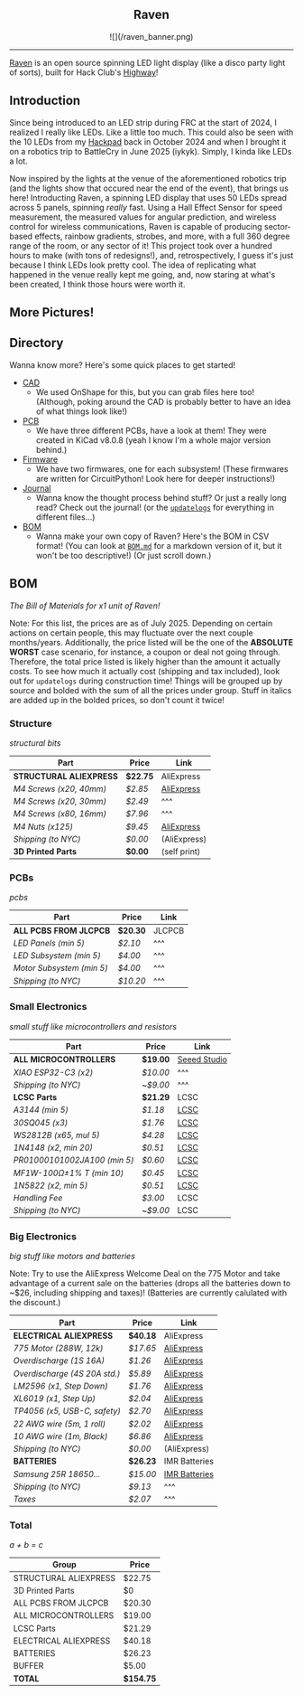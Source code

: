 <div align="center">
    <h2>Raven</h2>
    ![](/raven_banner.png)
</div>

---

[Raven](https://github.com/HenryLi-0/raven/) is an open source spinning LED light display (like a disco party light of sorts), built for Hack Club's [Highway](https://highway.hackclub.com/)! 



## Introduction
Since being introduced to an LED strip during FRC at the start of 2024, I realized I really like LEDs. Like a little too much. This could also be seen with the 10 LEDs from my [Hackpad](https://github.com/hackclub/hackpad/pull/224) back in October 2024 and when I brought it on a robotics trip to BattleCry in June 2025 (iykyk). Simply, I kinda like LEDs a lot. 

Now inspired by the lights at the venue of the aforementioned robotics trip (and the lights show that occured near the end of the event), that brings us here! Introducting Raven, a spinning LED display that uses 50 LEDs spread across 5 panels, spinning *really* fast. Using a Hall Effect Sensor for speed measurement, the measured values for angular prediction, and wireless control for wireless communications, Raven is capable of producing sector-based effects, rainbow gradients, strobes, and more, with a full 360 degree range of the room, or any sector of it! This project took over a hundred hours to make (with tons of redesigns!), and, retrospectively, I guess it's just because I think LEDs look pretty cool. The idea of replicating what happened in the venue really kept me going, and, now staring at what's been created, I think those hours were worth it.


## More Pictures!



## Directory

Wanna know more? Here's some quick places to get started!

- [CAD](</CAD/README.md>)
    - We used OnShape for this, but you can grab files here too! (Although, poking around the CAD is probably better to have an idea of what things look like!)
- [PCB](</PCB/README.md>)
    - We have three different PCBs, have a look at them! They were created in KiCad v8.0.8 (yeah I know I'm a whole major version behind.)
- [Firmware](</firmware/README.md>)
    - We have two firmwares, one for each subsystem! (These firmwares are written for CircuitPython! Look here for deeper instructions!)
- [Journal](</JOURNAL.md>)
    - Wanna know the thought process behind stuff? Or just a really long read? Check out the journal! (or the [`updatelogs`](/updatelogs/) for everything in different files...)
- [BOM](</BOM.csv>)
    - Wanna make your own copy of Raven? Here's the BOM in CSV format! (You can look at [`BOM.md`](</BOM.md>) for a markdown version of it, but it won't be too descriptive!) (Or just scroll down.)



## BOM
*The Bill of Materials for x1 unit of Raven!*

Note: For this list, the prices are as of July 2025. Depending on certain actions on certain people, this may fluctuate over the next couple months/years. Additionally, the price listed will be the one of the **ABSOLUTE WORST** case scenario, for instance, a coupon or deal not going through. Therefore, the total price listed is likely higher than the amount it actually costs. To see how much it actually cost (shipping and tax included), look out for `updatelogs` during construction time! Things will be grouped up by source and bolded with the sum of all the prices under group. Stuff in italics are added up in the bolded prices, so don't count it twice!

### Structure
*structural bits*

| Part                          | Price         | Link          |
|-------------------------------|---------------|---------------|
| **STRUCTURAL ALIEXPRESS**     | **$22.75**    | AliExpress    |
| *M4 Screws (x20, 40mm)*       | *$2.85*       | [AliExpress](https://www.aliexpress.us/item/3256804341271555.html) |
| *M4 Screws (x20, 30mm)*       | *$2.49*       | ^^^           |
| *M4 Screws (x80, 16mm)*       | *$7.96*       | ^^^           |
| *M4 Nuts (x125)*              | *$9.45*       | [AliExpress](https://www.aliexpress.us/item/3256807407546447.html) |
| *Shipping (to NYC)*           | *$0.00*       | (AliExpress)  |
| **3D Printed Parts**          | **$0.00**     | (self print)  |


### PCBs
*pcbs*

| Part                          | Price         | Link          |
|-------------------------------|---------------|---------------|
| **ALL PCBS FROM JLCPCB**      | **$20.30**    | JLCPCB        |
| *LED Panels (min 5)*          | *$2.10*       | ^^^           |
| *LED Subsystem (min 5)*       | *$4.00*       | ^^^           |
| *Motor Subsystem (min 5)*     | *$4.00*       | ^^^           |
| *Shipping (to NYC)*           | *$10.20*      | ^^^           |


### Small Electronics
*small stuff like microcontrollers and resistors*

| Part                          | Price         | Link          |
|-------------------------------|---------------|---------------|
| **ALL MICROCONTROLLERS**      | **$19.00**    | [Seeed Studio](https://www.seeedstudio.com/Seeed-XIAO-ESP32C3-p-5431.html) |
| *XIAO ESP32-C3 (x2)*          | *$10.00*      | ^^^           |
| *Shipping (to NYC)*           | ~*$9.00*      | ^^^           | (need to find better options)
| **LCSC Parts**                | **$21.29**    | LCSC          |
| *A3144 (min 5)*               | *$1.18*       | [LCSC](https://lcsc.com/product-detail/Hall-Switches_JSMSEMI-A3144EUA-T-JSM_C18188954.html) |
| *30SQ045 (x3)*                | *$1.76*       | [LCSC](https://lcsc.com/product-detail/Schottky-Diodes_LGE-30SQ045_C2903878.html) |
| *WS2812B (x65, mul 5)*        | *$4.28*       | [LCSC](https://lcsc.com/product-detail/RGB-LEDs-Built-in-IC_Worldsemi-WS2812B-B-W_C114586.html) |
| *1N4148 (x2, min 20)*         | *$0.51*       | [LCSC](https://lcsc.com/product-detail/Switching-Diodes_onsemi-1N4148_C258182.html) |
| *PR01000101002JA100 (min 5)*  | *$0.60*       | [LCSC](https://lcsc.com/product-detail/Through-Hole-Resistors_VISHAY-PR01000101002JA100_C1366567.html) |
| *MF1W-100Ω±1% T (min 10)*     | *$0.45*       | [LCSC](https://lcsc.com/product-detail/Through-Hole-Resistors_CCO-Chian-Chia-Elec-MF1W-100-1-T_C119469.html) |
| *1N5822 (x2, min 5)*          | *$0.51*       | [LCSC](https://lcsc.com/product-detail/Schottky-Diodes_MDD-Microdiode-Semiconductor-1N5822_C2476.html) |
| *Handling Fee*                | *$3.00*       | LCSC          |
| *Shipping (to NYC)*           | ~*$9.00*      | LCSC          |


### Big Electronics
*big stuff like motors and batteries*

Note: Try to use the AliExpress Welcome Deal on the 775 Motor and take advantage of a current sale on the batteries (drops all the batteries down to ~$26, including shipping and taxes)! (Batteries are currently calulated with the discount.)

| Part                          | Price         | Link          |
|-------------------------------|---------------|---------------|
| **ELECTRICAL ALIEXPRESS**     | **$40.18**    | AliExpress    |
| *775 Motor (288W, 12k)*       | *$17.65*      | [AliExpress](https://www.aliexpress.us/item/3256807114067845.html) |
| *Overdischarge (1S 16A)*      | *$1.26*       | [AliExpress](https://www.aliexpress.us/item/3256805852468677.html) |
| *Overdischarge (4S 20A std.)* | *$5.89*       | [AliExpress](https://www.aliexpress.us/item/3256806720463818.html) |
| *LM2596 (x1, Step Down)*      | *$1.76*       | [AliExpress](https://www.aliexpress.us/item/3256805963034065.html) |
| *XL6019 (x1, Step Up)*        | *$2.04*       | [AliExpress](https://www.aliexpress.us/item/2255800011462620.html) |
| *TP4056 (x5, USB-C, safety)*  | *$2.70*       | [AliExpress](https://www.aliexpress.us/item/3256807959506419.html) |
| *22 AWG wire (5m, 1 roll)*    | *$2.02*       | [AliExpress](https://www.aliexpress.us/item/3256807263561521.html) |
| *10 AWG wire (1m, Black)*     | *$6.86*       | [AliExpress](https://www.aliexpress.us/item/3256807572728671.html) |
| *Shipping (to NYC)*           | *$0.00*       | (AliExpress)  |
| **BATTERIES**                 | **$26.23**    | IMR Batteries |
| *Samsung 25R 18650...*        | *$15.00*      | [IMR Batteries](https://imrbatteries.com/products/samsung-25r-18650-2500mah-20a-battery) |
| *Shipping (to NYC)*           | *$9.13*       | ^^^           |
| *Taxes*                       | *$2.07*       | ^^^           |


### Total
*a + b = c*

| Group                         | Price         |
|-------------------------------|---------------|
| STRUCTURAL ALIEXPRESS         | $22.75        |
| 3D Printed Parts              | $0            |
| ALL PCBS FROM JLCPCB          | $20.30        |
| ALL MICROCONTROLLERS          | $19.00        |
| LCSC Parts                    | $21.29        |
| ELECTRICAL ALIEXPRESS         | $40.18        |
| BATTERIES                     | $26.23        |
| BUFFER                        | $5.00         |
| **TOTAL**                     | **$154.75**   |
